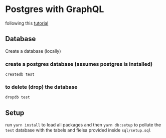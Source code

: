 # Postgres with GraphQL

following this [tutorial](https://ednsquare.com/story/how-to-connect-graphql-and-postgresql------ZSsaOO)

## Database

Create a database (locally)

### create a postgres database (assumes postgres is installed)

`createdb test`

### to delete (drop) the database

`dropdb test`

## Setup

run `yarn install` to load all packages and then `yarn db:setup` to pollute the `test` database with the tabels and fielsa provided inside `sql/setup.sql`
